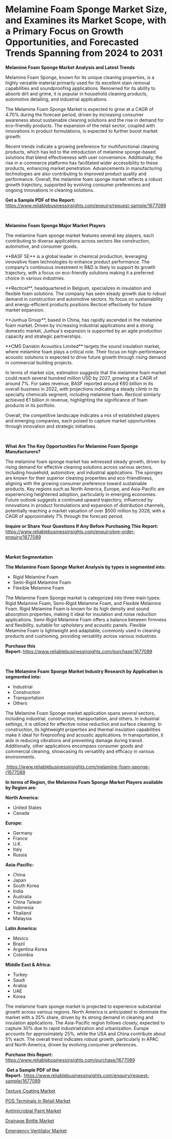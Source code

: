 <p><h1>Melamine Foam Sponge Market Size, and Examines its Market Scope, with a Primary Focus on Growth Opportunities, and Forecasted Trends Spanning from 2024 to 2031</h1></p><p><strong>Melamine Foam Sponge Market Analysis and Latest Trends</strong></p>
<p><p>Melamine Foam Sponge, known for its unique cleaning properties, is a highly versatile material primarily used for its excellent stain removal capabilities and soundproofing applications. Renowned for its ability to absorb dirt and grime, it is popular in household cleaning products, automotive detailing, and industrial applications. </p><p>The Melamine Foam Sponge Market is expected to grow at a CAGR of 4.70% during the forecast period, driven by increasing consumer awareness about sustainable cleaning solutions and the rise in demand for eco-friendly products. The expansion of the retail sector, coupled with innovations in product formulations, is expected to further boost market growth. </p><p>Recent trends indicate a growing preference for multifunctional cleaning products, which has led to the introduction of melamine sponge-based solutions that blend effectiveness with user convenience. Additionally, the rise in e-commerce platforms has facilitated wider accessibility to these products, enhancing market penetration. Advancements in manufacturing technologies are also contributing to improved product quality and performance. Overall, the melamine foam sponge market reflects a robust growth trajectory, supported by evolving consumer preferences and ongoing innovations in cleaning solutions.</p></p>
<p><strong>Get a Sample PDF of the Report:&nbsp;</strong> <a href="https://www.reliablebusinessinsights.com/enquiry/request-sample/1677089?utm_campaign=84&utm_medium=2&utm_source=Github&utm_content=ia&utm_term=06112024&utm_id=melamine-foam-sponge">https://www.reliablebusinessinsights.com/enquiry/request-sample/1677089</a></p>
<p>&nbsp;</p>
<p><strong>Melamine Foam Sponge Major Market Players</strong></p>
<p><p>The melamine foam sponge market features several key players, each contributing to diverse applications across sectors like construction, automotive, and consumer goods. </p><p>**BASF SE** is a global leader in chemical production, leveraging innovative foam technologies to enhance product performance. The company's continuous investment in R&D is likely to support its growth trajectory, with a focus on eco-friendly solutions making it a preferred choice in various industries.</p><p>**Recticel**, headquartered in Belgium, specializes in insulation and flexible foam solutions. The company has seen steady growth due to robust demand in construction and automotive sectors. Its focus on sustainability and energy-efficient products positions Recticel effectively for future market expansion.</p><p>**Junhua Group**, based in China, has rapidly ascended in the melamine foam market. Driven by increasing industrial applications and a strong domestic market, Junhua's expansion is supported by an agile production capacity and strategic partnerships. </p><p>**CMS Danskin Acoustics Limited** targets the sound insulation market, where melamine foam plays a critical role. Their focus on high-performance acoustic solutions is expected to drive future growth through rising demand in commercial building projects.</p><p>In terms of market size, estimation suggests that the melamine foam market could reach several hundred million USD by 2027, growing at a CAGR of around 7%. For sales revenue, BASF reported around €60 billion in its overall business in 2022, with projections indicating a steady climb in its specialty chemicals segment, including melamine foam. Recticel similarly achieved €1 billion in revenue, highlighting the significance of foam products in its portfolio.</p><p>Overall, the competitive landscape indicates a mix of established players and emerging companies, each poised to capture market opportunities through innovation and strategic initiatives.</p></p>
<p>&nbsp;</p>
<p><strong>What Are The Key Opportunities For Melamine Foam Sponge Manufacturers?</strong></p>
<p><p>The melamine foam sponge market has witnessed steady growth, driven by rising demand for effective cleaning solutions across various sectors, including household, automotive, and industrial applications. The sponges are known for their superior cleaning properties and eco-friendliness, aligning with the growing consumer preference toward sustainable products. Key regions such as North America, Europe, and Asia-Pacific are experiencing heightened adoption, particularly in emerging economies. Future outlook suggests a continued upward trajectory, influenced by innovations in product formulations and expansion of distribution channels, potentially reaching a market valuation of over $500 million by 2028, with a CAGR of approximately 7% through the forecast period.</p></p>
<p><strong>Inquire or Share Your Questions If Any Before Purchasing This Report:</strong> <a href="https://www.reliablebusinessinsights.com/enquiry/pre-order-enquiry/1677089?utm_campaign=84&utm_medium=2&utm_source=Github&utm_content=ia&utm_term=06112024&utm_id=melamine-foam-sponge">https://www.reliablebusinessinsights.com/enquiry/pre-order-enquiry/1677089</a></p>
<p>&nbsp;</p>
<p><strong>Market Segmentation</strong></p>
<p><strong>The Melamine Foam Sponge Market Analysis by types is segmented into:</strong></p>
<p><ul><li>Rigid Melamine Foam</li><li>Semi-Rigid Melamine Foam</li><li>Flexible Melamine Foam</li></ul></p>
<p><p>The Melamine Foam Sponge market is categorized into three main types: Rigid Melamine Foam, Semi-Rigid Melamine Foam, and Flexible Melamine Foam. Rigid Melamine Foam is known for its high density and sound absorption properties, making it ideal for insulation and noise reduction applications. Semi-Rigid Melamine Foam offers a balance between firmness and flexibility, suitable for upholstery and acoustic panels. Flexible Melamine Foam is lightweight and adaptable, commonly used in cleaning products and cushioning, providing versatility across various industries.</p></p>
<p><strong>Purchase this Report:&nbsp;</strong><a href="https://www.reliablebusinessinsights.com/purchase/1677089?utm_campaign=84&utm_medium=2&utm_source=Github&utm_content=ia&utm_term=06112024&utm_id=melamine-foam-sponge">https://www.reliablebusinessinsights.com/purchase/1677089</a></p>
<p>&nbsp;</p>
<p><strong>The Melamine Foam Sponge Market Industry Research by Application is segmented into:</strong></p>
<p><ul><li>Industrial</li><li>Construction</li><li>Transportation</li><li>Others</li></ul></p>
<p><p>The Melamine Foam Sponge market application spans several sectors, including industrial, construction, transportation, and others. In industrial settings, it is utilized for effective noise reduction and surface cleaning. In construction, its lightweight properties and thermal insulation capabilities make it ideal for fireproofing and acoustic applications. In transportation, it aids in reducing vibrations and preventing damage during transit. Additionally, other applications encompass consumer goods and commercial cleaning, showcasing its versatility and efficacy in various environments.</p></p>
<p><a href="https://www.reliablebusinessinsights.com/melamine-foam-sponge-r1677089?utm_campaign=84&utm_medium=2&utm_source=Github&utm_content=ia&utm_term=06112024&utm_id=melamine-foam-sponge">&nbsp;https://www.reliablebusinessinsights.com/melamine-foam-sponge-r1677089</a></p>
<p><strong>In terms of Region, the Melamine Foam Sponge Market Players available by Region are:</strong></p>
<p>
    <p> <strong> North America: </strong>
        <ul>
            <li>United States</li>
            <li>Canada</li>
        </ul>
        </p> 
    <p> <strong> Europe: </strong>
        <ul>
            <li>Germany</li>
            <li>France</li>
            <li>U.K.</li>
            <li>Italy</li>
            <li>Russia</li>
        </ul>
        </p> 
    <p> <strong> Asia-Pacific: </strong>
        <ul>
            <li>China</li>
            <li>Japan</li>
            <li>South Korea</li>
            <li>India</li>
            <li>Australia</li>
            <li>China Taiwan</li>
            <li>Indonesia</li>
            <li>Thailand</li>
            <li>Malaysia</li>
        </ul>
        </p> 
    <p> <strong> Latin America: </strong>
        <ul>
            <li>Mexico</li>
            <li>Brazil</li>
            <li>Argentina Korea</li>
            <li>Colombia</li>
        </ul>
        </p> 
    <p> <strong> Middle East & Africa: </strong>
        <ul>
            <li>Turkey</li>
            <li>Saudi</li>
            <li>Arabia</li>
            <li>UAE</li>
            <li>Korea</li>
        </ul>
    </p>
    </p>
<p><p>The melamine foam sponge market is projected to experience substantial growth across various regions. North America is anticipated to dominate the market with a 35% share, driven by its strong demand in cleaning and insulation applications. The Asia-Pacific region follows closely, expected to capture 30% due to rapid industrialization and urbanization. Europe accounts for approximately 25%, while the USA and China contribute about 5% each. The overall trend indicates robust growth, particularly in APAC and North America, driven by evolving consumer preferences.</p></p>
<p><strong>Purchase this Report: </strong><a href="https://www.reliablebusinessinsights.com/purchase/1677089?utm_campaign=84&utm_medium=2&utm_source=Github&utm_content=ia&utm_term=06112024&utm_id=melamine-foam-sponge">https://www.reliablebusinessinsights.com/purchase/1677089</a></p>
<p>&nbsp;<strong>Get a Sample PDF of the Report:&nbsp;&nbsp;</strong><a href="https://www.reliablebusinessinsights.com/enquiry/request-sample/1677089?utm_campaign=84&utm_medium=2&utm_source=Github&utm_content=ia&utm_term=06112024&utm_id=melamine-foam-sponge">https://www.reliablebusinessinsights.com/enquiry/request-sample/1677089</a></p>
<p><strong></strong></p>
<p><p><a href="https://github.com/MegiDuro586/Market-Research-Report-List-1/blob/main/texture-coating-market.md?utm_campaign=84&utm_medium=2&utm_source=Github&utm_content=ia&utm_term=06112024&utm_id=melamine-foam-sponge">Texture Coating Market</a></p><p><a href="https://www.linkedin.com/pulse/pos-terminals-retail-market-research-report-exploring-atf8e?utm_campaign=84&utm_medium=2&utm_source=Github&utm_content=ia&utm_term=06112024&utm_id=melamine-foam-sponge">POS Terminals in Retail Market</a></p><p><a href="https://github.com/akrenkthongy/Market-Research-Report-List-1/blob/main/antimicrobial-paint-market.md?utm_campaign=84&utm_medium=2&utm_source=Github&utm_content=ia&utm_term=06112024&utm_id=melamine-foam-sponge">Antimicrobial Paint Market</a></p><p><a href="https://issuu.com/reportprime-2/docs/drainage-bottle-market-size-2030.pp_36c9751c5c4837?utm_campaign=84&utm_medium=2&utm_source=Github&utm_content=ia&utm_term=06112024&utm_id=melamine-foam-sponge">Drainage Bottle Market</a></p><p><a href="https://issuu.com/reportprime-2/docs/emergency-ventilator-market-size-20_bd5876be7cd75a?utm_campaign=84&utm_medium=2&utm_source=Github&utm_content=ia&utm_term=06112024&utm_id=melamine-foam-sponge">Emergency Ventilator Market</a></p></p>